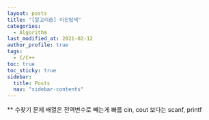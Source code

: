 ```yaml
---
layout: posts
title: "[알고리즘] 이진탐색"
categories:
  - Algorithm
last_modified_at: 2021-02-12
author_profile: true
tags:
  - C/C++
toc: true
toc_sticky: true
sidebar:
  title: Posts
  nav: "sidebar-contents"
---
```


** 수찾기 문제
배열은 전역변수로 빼는게 빠름
cin, cout 보다는 scanf, printf
